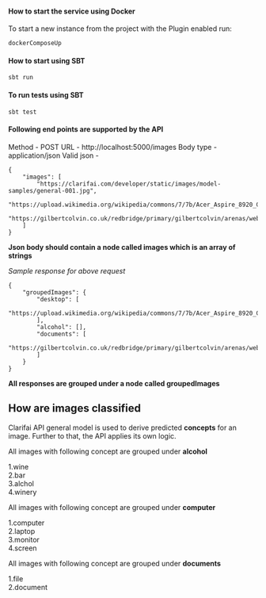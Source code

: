 #### How to start the service using Docker

To start a new instance from the project with the Plugin enabled run:

```
dockerComposeUp
```

#### How to start using SBT

```
sbt run
```

#### To run tests using SBT

```
sbt test
```

#### Following end points are supported by the API

Method - POST
URL - http://localhost:5000/images
Body type - application/json
Valid json -

```
{
    "images": [
        "https://clarifai.com/developer/static/images/model-samples/general-001.jpg",
        "https://upload.wikimedia.org/wikipedia/commons/7/7b/Acer_Aspire_8920_Gemstone.jpg",
        "https://gilbertcolvin.co.uk/redbridge/primary/gilbertcolvin/arenas/websitecontent/web/documents.jpg"
    ]
}
```

**Json body should contain a node called images which is an array of strings**

*Sample response for above request*

```
{
    "groupedImages": {
        "desktop": [
            "https://upload.wikimedia.org/wikipedia/commons/7/7b/Acer_Aspire_8920_Gemstone.jpg"
        ],
        "alcohol": [],
        "documents": [
            "https://gilbertcolvin.co.uk/redbridge/primary/gilbertcolvin/arenas/websitecontent/web/documents.jpg"
        ]
    }
}
```

**All responses are grouped under a node called groupedImages**

## How are images classified

Clarifai API general model is used to derive predicted **concepts** for an image. Further to that, the API applies its own logic.

All images with following concept are grouped under **alcohol**

1.wine <br/>
2.bar <br/>
3.alchol <br/>
4.winery <br/>

All images with following concept are grouped under **computer**

1.computer <br/>
2.laptop <br/>
3.monitor <br/>
4.screen <br/>

All images with following concept are grouped under **documents**

1.file <br/>
2.document <br/>
